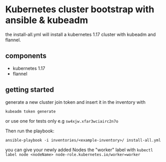 # Kubernetes cluster bootstrap with ansible & kubeadm

the install-all.yml will install a kubernetes 1.17 cluster with kubeadm and flannel.


## components

- kubernetes 1.17
- flannel

## getting started

generate a new cluster join token and insert it in the inventory with

`kubeadm token generate`

or use one for tests only e.g
`sw4xjw.xfar3wciairc2n7o`

Then run the playbook:

`ansible-playbook -i inventories/<example-inventory>/ install-all.yml`

you can give your newly added Nodes the "worker" label with
`kubectl label node <nodeName> node-role.kubernetes.io/worker=worker`
